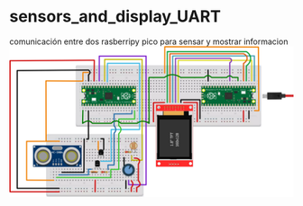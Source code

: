 # sensors_and_display_UART
comunicación entre dos rasberripy pico para sensar y mostrar informacion
![circuito](https://github.com/EulisesBrazon/sensors_and_display_UART/blob/main/circuito.png)
